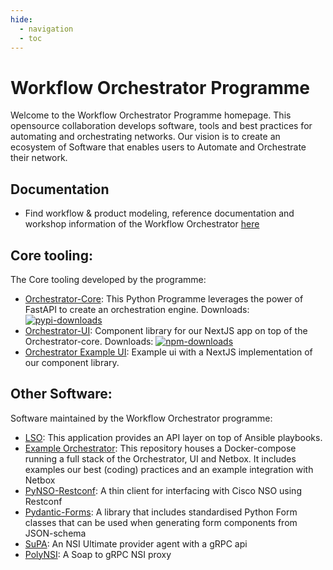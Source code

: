 ```yaml
---
hide:
  - navigation
  - toc
---
```

# Workflow Orchestrator Programme
Welcome to the Workflow Orchestrator Programme homepage. This opensource collaboration develops software, tools and best practices for automating and orchestrating networks. Our vision is to create an ecosystem of Software that enables users to Automate and Orchestrate their network.

## Documentation
- Find workflow & product modeling, reference documentation and workshop information of the Workflow Orchestrator [here](https://workfloworchestrator.org/orchestrator-core)


## Core tooling:
The Core tooling developed by the programme:

- [Orchestrator-Core](https://github.com/workfloworchestrator/orchestrator-core): This Python Programme leverages the power of FastAPI to create an orchestration engine. Downloads: 
[![pypi-downloads](https://static.pepy.tech/badge/orchestrator-core)](https://pepy.tech/project/orchestrator-core)
- [Orchestrator-UI](https://github.com/workfloworchestrator/orchestrator-ui-library): Component library for our NextJS 
app on top of the Orchestrator-core. Downloads: 
[![npm-downloads](https://img.shields.io/npm/dt/%40orchestrator-ui%2Forchestrator-ui-components)](https://github.com/workfloworchestrator/orchestrator-ui-library)
- [Orchestrator Example UI](https://github.com/workfloworchestrator/example-orchestrator-ui/): Example ui with a NextJS 
implementation of our component library. 

## Other Software:
Software maintained by the Workflow Orchestrator programme:

- [LSO](https://workfloworchestrator.org/lso): This application provides an API layer on top of Ansible playbooks.
- [Example Orchestrator](https://github.com/workfloworchestrator/example-orchestrator): This repository houses a 
Docker-compose running a full stack of the Orchestrator, UI and Netbox. It includes examples our best (coding) practices
and an example integration with Netbox
- [PyNSO-Restconf](https://workfloworchestrator.org/pynso-restconf): A thin client for interfacing with Cisco NSO using 
Restconf
- [Pydantic-Forms](https://github.com/workfloworchestrator/pydantic-forms): A library that includes standardised Python 
Form classes that can be used when generating form components from JSON-schema
- [SuPA](https://workfloworchestrator.org/supa): An NSI Ultimate provider agent with a gRPC api
- [PolyNSI](https://github.com/workfloworchestrator/polynsi): A Soap to gRPC NSI proxy